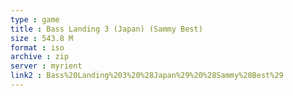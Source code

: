 ```yaml
---
type : game
title : Bass Landing 3 (Japan) (Sammy Best)
size : 543.8 M
format : iso
archive : zip
server : myrient
link2 : Bass%20Landing%203%20%28Japan%29%20%28Sammy%20Best%29
---
```


